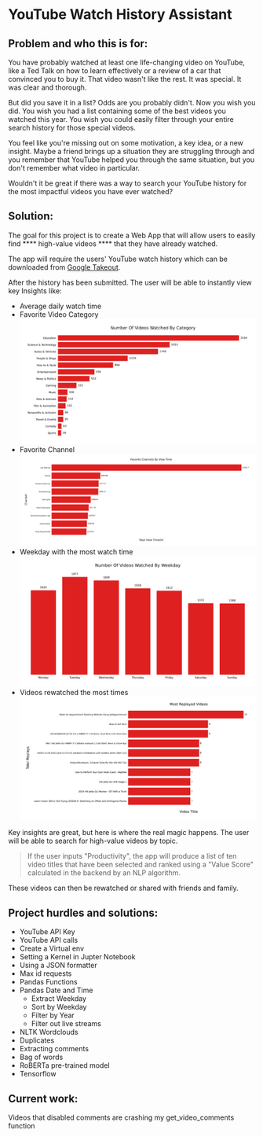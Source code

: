 # YouTube Watch History Assistant


## Problem and who this is for:
You have probably watched at least one life-changing video on YouTube, like a Ted Talk on how to learn effectively or a review of a car that convinced you to buy it. That video wasn't like the rest. It was special. It was clear and thorough.

But did you save it in a list? Odds are you probably didn't. Now you wish you did. You wish you had a list containing some of the best videos you watched this year. You wish you could easily filter through your entire search history for those special videos. 

You feel like you're missing out on some motivation, a key idea, or a new insight. Maybe a friend brings up a situation they are struggling through and you remember that YouTube helped you through the same situation, but you don't remember what video in particular.

Wouldn't it be great if there was a way to search your YouTube history for the most impactful videos you have ever watched? 

## Solution:

The goal for this project is to create a Web App that will allow users to easily find **** high-value videos **** that they have already watched. 

The app will require the users' YouTube watch history which can be downloaded from [Google Takeout](https://takeout.google.com/settings/takeout). 

After the history has been submitted. The user will be able to instantly view key Insights like:

- Average daily watch time
- Favorite Video Category
![alt text](favoriteCategory.png)
- Favorite Channel
![alt text](favoriteChannel.png)
- Weekday with the most watch time
![alt text](favoriteWatchDay.png)
- Videos rewatched the most times
![alt text](mostReplayed.png)

Key insights are great, but here is where the real magic happens. The user will be able to search for high-value videos by topic. 
> If the user inputs "Productivity", the app will produce a list of ten video titles that have been selected and ranked using a "Value Score" calculated in the backend by an NLP algorithm. 

These videos can then be rewatched or shared with friends and family. 


## Project hurdles and solutions:
- YouTube API Key
- YouTube API calls
- Create a Virtual env
- Setting a Kernel in Jupter Notebook
- Using a JSON formatter
- Max id requests
- Pandas Functions
- Pandas Date and Time
  - Extract Weekday
  - Sort by Weekday
  - Filter by Year
  - Filter out live streams
- NLTK Wordclouds
- Duplicates
- Extracting comments
- Bag of words
- RoBERTa pre-trained model
- Tensorflow

## Current work:
Videos that disabled comments are crashing my get_video_comments function 


